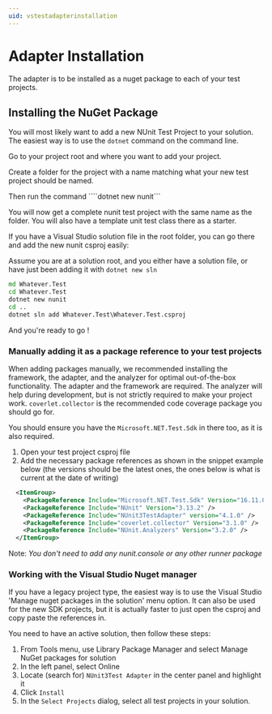 ```yaml
---
uid: vstestadapterinstallation
---
```


# Adapter Installation

The adapter is to be installed as a nuget package to each of your test projects.

## Installing the NuGet Package

You will most likely want to add a new NUnit Test Project to your solution.  The easiest way is to use the ```dotnet``` command on the command line.

Go to your project root and where you want to add your project.

Create a folder for the project with a name matching what your new test project should be named.

Then run the command ````dotnet new nunit```

You will now get a complete nunit test project with the same name as the folder.  You will also have a template unit test class there as a starter.

If you have a Visual Studio solution file in the root folder, you can go there and add the new nunit csproj easily:

Assume you are at a solution root, and you either have a solution file, or have just been adding it with ```dotnet new sln```

```cmd
md Whatever.Test
cd Whatever.Test
dotnet new nunit
cd ..
dotnet sln add Whatever.Test\Whatever.Test.csproj
```

And you're ready to go !

### Manually adding it as a package reference to your test projects

When adding packages manually, we recommended installing the framework, the adapter, and the analyzer for optimal out-of-the-box functionality.  The adapter and the framework are required. The analyzer will help during development, but is not strictly required to make your project work.  `coverlet.collector` is the recommended code coverage package you should go for.

You should ensure you have the ```Microsoft.NET.Test.Sdk``` in there too, as it is also required.

1. Open your test project csproj file
2. Add the necessary package references as shown in the snippet example below (the versions should be the latest ones, the ones below is what is current at the date of writing)

```xml
  <ItemGroup>
    <PackageReference Include="Microsoft.NET.Test.Sdk" Version="16.11.0" />
    <PackageReference Include="NUnit" Version="3.13.2" />
    <PackageReference Include="NUnit3TestAdapter" version="4.1.0" />
    <PackageReference Include="coverlet.collector" Version="3.1.0" />
    <PackageReference Include="NUnit.Analyzers" Version="3.2.0" />
  </ItemGroup>
```

Note: *You don't need to add any nunit.console or any other runner package*

### Working with the Visual Studio Nuget manager

If you have a legacy project type, the easiest way is to use the Visual Studio 'Manage nuget packages in the solution' menu option. It can also be used for the new SDK projects, but it is actually faster to just open the csproj and copy paste the references in.

You need to have an active solution, then follow these steps:

1. From Tools menu, use Library Package Manager and select Manage NuGet packages for solution
2. In the left panel, select Online
3. Locate (search for) `NUnit3Test Adapter` in the center panel and highlight it
4. Click `Install`
5. In the `Select Projects` dialog, select all test projects in your solution.

